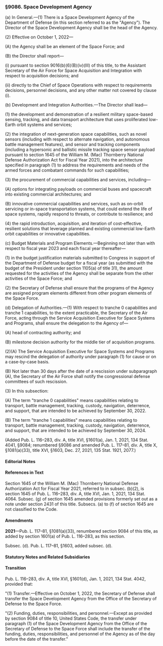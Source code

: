### §9086. Space Development Agency ###

(a) In General.—(1) There is a Space Development Agency of the Department of Defense (in this section referred to as the "Agency"). The Director of the Space Development Agency shall be the head of the Agency.

(2) Effective on October 1, 2022—

(A) the Agency shall be an element of the Space Force; and

(B) the Director shall report—

(i) pursuant to section 9016(b)(6)(B)(iv)(III) of this title, to the Assistant Secretary of the Air Force for Space Acquisition and Integration with respect to acquisition decisions; and

(ii) directly to the Chief of Space Operations with respect to requirements decisions, personnel decisions, and any other matter not covered by clause (i).

(b) Development and Integration Authorities.—The Director shall lead—

(1) the development and demonstration of a resilient military space-based sensing, tracking, and data transport architecture that uses proliferated low-Earth orbit systems and services;

(2) the integration of next-generation space capabilities, such as novel sensors (including with respect to alternate navigation, and autonomous battle management features), and sensor and tracking components (including a hypersonic and ballistic missile tracking space sensor payload pursuant to section 1645 of the William M. (Mac) Thornberry National Defense Authorization Act for Fiscal Year 2021), into the architecture specified in paragraph (1) to address the requirements and needs of the armed forces and combatant commands for such capabilities;

(3) the procurement of commercial capabilities and services, including—

(A) options for integrating payloads on commercial buses and spacecraft into existing commercial architectures; and

(B) innovative commercial capabilities and services, such as on-orbit servicing or in-space transportation systems, that could extend the life of space systems, rapidly respond to threats, or contribute to resilience; and

(4) the rapid introduction, acquisition, and iteration of cost-effective, resilient solutions that leverage planned and existing commercial low-Earth orbit capabilities or innovative capabilities.

(c) Budget Materials and Program Elements.—Beginning not later than with respect to fiscal year 2023 and each fiscal year thereafter—

(1) in the budget justification materials submitted to Congress in support of the Department of Defense budget for a fiscal year (as submitted with the budget of the President under section 1105(a) of title 31), the amount requested for the activities of the Agency shall be separate from the other activities of the Space Force; and

(2) the Secretary of Defense shall ensure that the programs of the Agency are assigned program elements different from other program elements of the Space Force.

(d) Delegation of Authorities.—(1) With respect to tranche 0 capabilities and tranche 1 capabilities, to the extent practicable, the Secretary of the Air Force, acting through the Service Acquisition Executive for Space Systems and Programs, shall ensure the delegation to the Agency of—

(A) head of contracting authority; and

(B) milestone decision authority for the middle tier of acquisition programs.

(2)(A) The Service Acquisition Executive for Space Systems and Programs may rescind the delegation of authority under paragraph (1) for cause or on a case-by-case basis.

(B) Not later than 30 days after the date of a rescission under subparagraph (A), the Secretary of the Air Force shall notify the congressional defense committees of such rescission.

(3) In this subsection:

(A) The term "tranche 0 capabilities" means capabilities relating to transport, battle management, tracking, custody, navigation, deterrence, and support, that are intended to be achieved by September 30, 2022.

(B) The term "tranche 1 capabilities" means capabilities relating to transport, battle management, tracking, custody, navigation, deterrence, and support, that are intended to be achieved by September 30, 2024.

(Added Pub. L. 116–283, div. A, title XVI, §1601(a), Jan. 1, 2021, 134 Stat. 4041, §9084; renumbered §9086 and amended Pub. L. 117–81, div. A, title X, §1081(a)(33), title XVI, §1603, Dec. 27, 2021, 135 Stat. 1921, 2077.)

#### **Editorial Notes** ####

#### References in Text ####

Section 1645 of the William M. (Mac) Thornberry National Defense Authorization Act for Fiscal Year 2021, referred to in subsec. (b)(2), is section 1645 of Pub. L. 116–283, div. A, title XVI, Jan. 1, 2021, 134 Stat. 4064. Subsec. (g) of section 1645 amended provisions formerly set out as a note under section 2431 of this title. Subsecs. (a) to (f) of section 1645 are not classified to the Code.

#### Amendments ####

**2021**—Pub. L. 117–81, §1081(a)(33), renumbered section 9084 of this title, as added by section 1601(a) of Pub. L. 116–283, as this section.

Subsec. (d). Pub. L. 117–81, §1603, added subsec. (d).

#### **Statutory Notes and Related Subsidiaries** ####

#### Transition ####

Pub. L. 116–283, div. A, title XVI, §1601(d), Jan. 1, 2021, 134 Stat. 4042, provided that:

"(1) Transfer.—Effective on October 1, 2022, the Secretary of Defense shall transfer the Space Development Agency from the Office of the Secretary of Defense to the Space Force.

"(2) Funding, duties, responsibilities, and personnel.—Except as provided by section 9084 of title 10, United States Code, the transfer under paragraph (1) of the Space Development Agency from the Office of the Secretary of Defense to the Space Force shall include the transfer of the funding, duties, responsibilities, and personnel of the Agency as of the day before the date of the transfer."